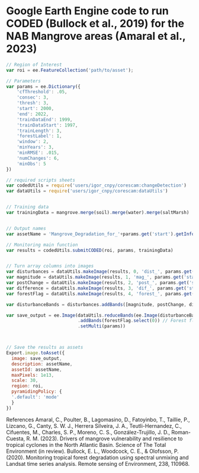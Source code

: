# Google Earth Engine code to run CODED (Bullock et al., 2019) for the NAB Mangrove areas (Amaral et al., 2023)

```JavaScript
// Region of Interest 
var roi = ee.FeatureCollection('path/to/asset');

// Parameters
var params = ee.Dictionary({
    'cfThreshold': .05,
    'consec': 3,
    'thresh': 3,
    'start': 2000,
    'end': 2022,
    'trainDataEnd': 1999,
    'trainDataStart': 1997,
    'trainLength': 3,
    'forestLabel': 1,
    'window': 2,
    'minYears': 3,
    'minRMSE': .015,
    'numChanges': 6,
    'minObs': 5
})

// required scripts sheets
var codedUtils = require('users/igor_cnpy/corescam:changeDetection')
var dataUtils = require('users/igor_cnpy/corescam:dataUtils')


// Training data
var trainingData = mangrove.merge(soil).merge(water).merge(saltMarsh)


// Output names
var assetName = 'Mangrove_Degradation_for_'+params.get('start').getInfo()+'_'+params.get('end').getInfo()

// Monitoring main function
var results = codedUtils.submitCODED(roi, params, trainingData)


// Turn array columns into images
var disturbances = dataUtils.makeImage(results, 0, 'dist_', params.get('start'), params.get('end'))
var magnitude = dataUtils.makeImage(results, 1, 'mag_', params.get('start'), params.get('end'))
var postChange = dataUtils.makeImage(results, 2, 'post_', params.get('start'), params.get('end'))
var difference = dataUtils.makeImage(results, 3, 'dif_', params.get('start'), params.get('end'))
var forestFlag = dataUtils.makeImage(results, 4, 'forest_', params.get('start'), params.get('end'))

var disturbanceBands = disturbances.addBands([magnitude, postChange, difference])

var save_output = ee.Image(dataUtils.reduceBands(ee.Image(disturbanceBands), params)
                           .addBands(forestFlag.select(0)) // Forest flag for first year
                           .setMulti(params))



// Save the results as assets
Export.image.toAsset({
  image: save_output,
  description: assetName,
  assetId: assetName,
  maxPixels: 1e13,
  scale: 30,
  region: roi,
  pyramidingPolicy: {
  '.default': 'mode'
  }
})
```
References
Amaral, C., Poulter, B., Lagomasino, D., Fatoyinbo, T., Taillie, P., Lizcano, G., Canty, S. W. J., Herrera Silveira, J. A., Teutli-Hernandez, C., Cifuentes, M., Charles, S. P., Moreno, C. S., González-Trujillo, J. D., Roman-Cuesta, R. M. (2023). Drivers of mangrove vulnerability and resilience to tropical cyclones in the North Atlantic Basin. Science of The Total Environment (in review).
Bullock, E. L., Woodcock, C. E., & Olofsson, P. (2020). Monitoring tropical forest degradation using spectral unmixing and Landsat time series analysis. Remote sensing of Environment, 238, 110968.
